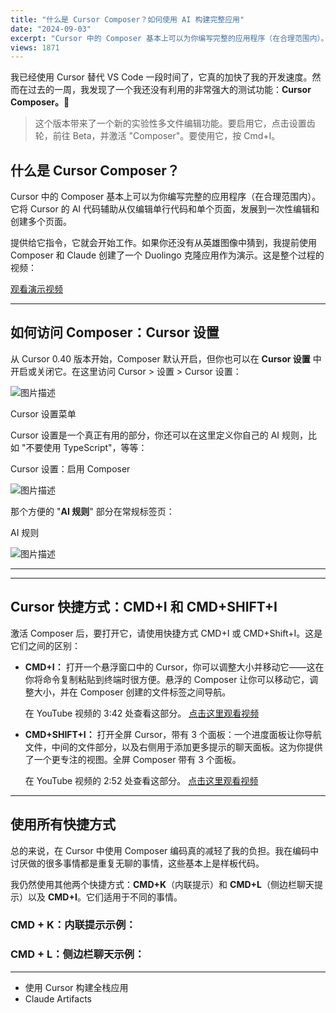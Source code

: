 ```yaml
---
title: "什么是 Cursor Composer？如何使用 AI 构建完整应用"
date: "2024-09-03"
excerpt: "Cursor 中的 Composer 基本上可以为你编写完整的应用程序（在合理范围内）。它将 Cursor 的 AI 代码辅助从仅编辑单行代码和单个页面，发展到一次性编辑和创建多个页面。"
views: 1871
---
```



我已经使用 Cursor 替代 VS Code 一段时间了，它真的加快了我的开发速度。然而在过去的一周，我发现了一个我还没有利用的非常强大的测试功能：**Cursor Composer。👀**

> 这个版本带来了一个新的实验性多文件编辑功能。要启用它，点击设置齿轮，前往 Beta，并激活 "Composer"。要使用它，按 Cmd+I。

## 什么是 Cursor Composer？

Cursor 中的 Composer 基本上可以为你编写完整的应用程序（在合理范围内）。它将 Cursor 的 AI 代码辅助从仅编辑单行代码和单个页面，发展到一次性编辑和创建多个页面。

提供给它指令，它就会开始工作。如果你还没有从英雄图像中猜到，我提前使用 Composer 和 Claude 创建了一个 Duolingo 克隆应用作为演示。这是整个过程的视频：

[观看演示视频](https://youtu.be/W4QmPwNwt8E)

---

## 如何访问 Composer：Cursor 设置

从 Cursor 0.40 版本开始，Composer 默认开启，但你也可以在 **Cursor 设置** 中开启或关闭它。在这里访问 Cursor > 设置 > Cursor 设置：

![图片描述](https://prototyprio.gumlet.io/strapi/a13d8dfab6eebbdc961374b96caf165b.png?w=1400&q=75&format=avif&compress=true&dpr=1)

Cursor 设置菜单

Cursor 设置是一个真正有用的部分，你还可以在这里定义你自己的 AI 规则，比如 "不要使用 TypeScript"，等等：

Cursor 设置：启用 Composer

![图片描述](https://prototyprio.gumlet.io/strapi/41b0b026ba39b5293692188381e68208.png?w=1400&q=75&format=avif&compress=true&dpr=1)

那个方便的 "**AI 规则**" 部分在常规标签页：

AI 规则

![图片描述](https://prototyprio.gumlet.io/strapi/749dff2babc25e71362d11ba8bc98402.png?w=1400&q=75&format=avif&compress=true&dpr=1)

---

---

## Cursor 快捷方式：CMD+I 和 CMD+SHIFT+I

激活 Composer 后，要打开它，请使用快捷方式 CMD+I 或 CMD+Shift+I。这是它们之间的区别：

- **CMD+I：** 打开一个悬浮窗口中的 Cursor，你可以调整大小并移动它——这在你将命令复制粘贴到终端时很方便。悬浮的 Composer 让你可以移动它，调整大小，并在 Composer 创建的文件标签之间导航。

  在 YouTube 视频的 3:42 处查看这部分。
  [点击这里观看视频](https://sfo2.digitaloceanspaces.com/prototypr-media/strapi/58a64e6bda376b4e80f082babd9f5578.mov)

- **CMD+SHIFT+I：** 打开全屏 Cursor，带有 3 个面板：一个进度面板让你导航文件，中间的文件部分，以及右侧用于添加更多提示的聊天面板。这为你提供了一个更专注的视图。全屏 Composer 带有 3 个面板。

  在 YouTube 视频的 2:52 处查看这部分。
  [点击这里观看视频](https://sfo2.digitaloceanspaces.com/prototypr-media/strapi/bafd60cb01c91e2e885f9eab65485a83.mp4)

---

## 使用所有快捷方式

总的来说，在 Cursor 中使用 Composer 编码真的减轻了我的负担。我在编码中讨厌做的很多事情都是重复无聊的事情，这些基本上是样板代码。

我仍然使用其他两个快捷方式：**CMD+K**（内联提示）和 **CMD+L**（侧边栏聊天提示）以及 **CMD+I**。它们适用于不同的事情。

### CMD + K：内联提示示例：

### CMD + L：侧边栏聊天示例：

---

- 使用 Cursor 构建全栈应用
- Claude Artifacts



